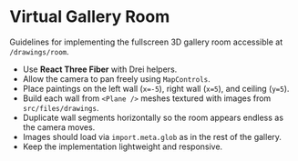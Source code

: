 # Virtual Gallery Room

Guidelines for implementing the fullscreen 3D gallery room accessible at `/drawings/room`.

- Use **React Three Fiber** with Drei helpers.
- Allow the camera to pan freely using `MapControls`.
- Place paintings on the left wall (`x=-5`), right wall (`x=5`), and ceiling (`y=5`).
- Build each wall from `<Plane />` meshes textured with images from `src/files/drawings`.
- Duplicate wall segments horizontally so the room appears endless as the camera moves.
- Images should load via `import.meta.glob` as in the rest of the gallery.
- Keep the implementation lightweight and responsive.
